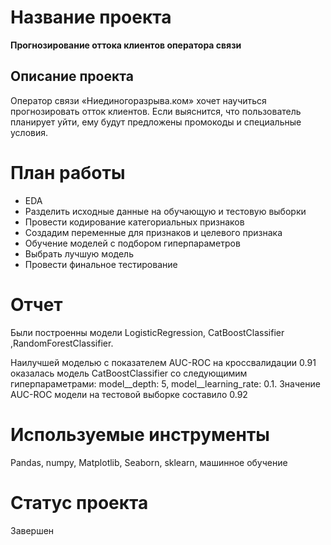  # Название проекта
 **Прогнозирование оттока клиентов оператора связи**
 ## Описание проекта
 Оператор связи «Ниединогоразрыва.ком» хочет научиться прогнозировать отток клиентов. Если выяснится, что пользователь планирует уйти, ему будут предложены промокоды и специальные условия.
 # План работы
 - EDA
 - Разделить исходные данные на обучающую и тестовую выборки 
 - Провести кодирование категориальных признаков
 - Создадим переменные для признаков и целевого признака
 - Обучение  моделей с подбором гиперпараметров
 - Выбрать  лучшую модель
 - Провести финальное тестирование

# Отчет 
Были построенны модели LogisticRegression, CatBoostClassifier ,RandomForestClassifier.

Наилучшей моделью с показателем AUC-ROC на кроссвалидации 0.91 оказалась модель CatBoostClassifier со следующимим гиперпараметрами: model__depth: 5, model__learning_rate: 0.1. Значение AUC-ROC  модели на тестовой выборке составилo 0.92

# Используемые инструменты
Pandas, numpy, Matplotlib, Seaborn, sklearn, машинное обучение
# Статус проекта
Завершен


```python

```
